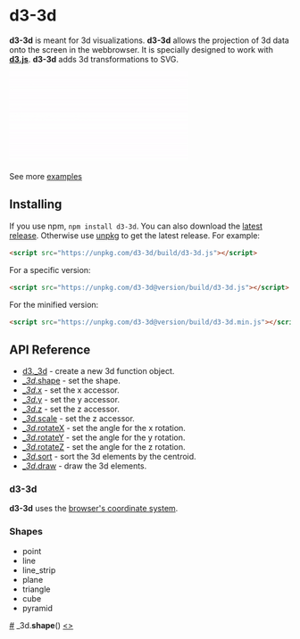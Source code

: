 # d3-3d
**d3-3d** is meant for 3d visualizations. **d3-3d** allows the projection of 3d data onto the screen in the webbrowser. It is specially designed to work with **[d3.js](https://d3js.org/)**. **d3-3d** adds 3d transformations to SVG.

<a target="_blank" href="https://bl.ocks.org/Niekes/e920c03edd7950578b8a6cded8b5a1a5" rel="some text">![3D Surfaceplot created with d3-3d](assets/surfaceplot.gif)</a>

See more <a href="https://bl.ocks.org/niekes" target="_blank">examples</a>
## Installing

If you use npm, `npm install d3-3d`. You can also download the [latest release](https://github.com/Niekes/d3-3d/releases). Otherwise use [unpkg](https://unpkg.com/d3-3d/) to get the latest release. For example:

```html
<script src="https://unpkg.com/d3-3d/build/d3-3d.js"></script>
```

For a specific version:
```html
<script src="https://unpkg.com/d3-3d@version/build/d3-3d.js"></script>
```

For the minified version:

```html
<script src="https://unpkg.com/d3-3d@version/build/d3-3d.min.js"></script>
```

## API Reference

* [d3._3d]() - create a new 3d function object.
* [*_3d*.shape](#shape) - set the shape.
* [*_3d*.x]() - set the x accessor.
* [*_3d*.y]() - set the y accessor.
* [*_3d*.z]() - set the z accessor.
* [*_3d*.scale]() - set the z accessor.
* [*_3d*.rotateX]() - set the angle for the x rotation.
* [*_3d*.rotateY]() - set the angle for the y rotation.
* [*_3d*.rotateZ]() - set the angle for the z rotation.
* [*_3d*.sort]() - sort the 3d elements by the centroid.
* [*_3d*.draw]() - draw the 3d elements.

### d3-3d
**d3-3d** uses the [browser's coordinate system](https://www.w3.org/TR/css-transforms-1/#transform-rendering).

### Shapes
* point
* line
* line_strip
* plane
* triangle
* cube
* pyramid

<a name="shape" href="#shape">#</a> _3d.<b>shape</b>() [<>](https://github.com/Niekes/d3-3d/blob/master/src/3d.js#L81 "Source")
